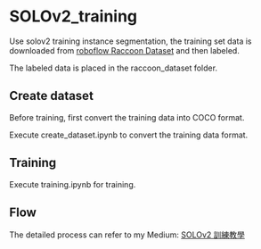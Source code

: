 # SOLOv2_training
Use solov2 training instance segmentation, the training set data is downloaded from [roboflow Raccoon Dataset](https://public.roboflow.com/object-detection/raccoon) and then labeled.

The labeled data is placed in the raccoon_dataset folder.

## Create dataset
Before training, first convert the training data into COCO format. 

Execute create_dataset.ipynb to convert the training data format.

## Training
Execute training.ipynb for training. 

## Flow
The detailed process can refer to my Medium: [SOLOv2 訓練教學](https://medium.com/ching-i/solov2-%E8%A8%93%E7%B7%B4%E6%95%99%E5%AD%B8-90591960b5c7)
